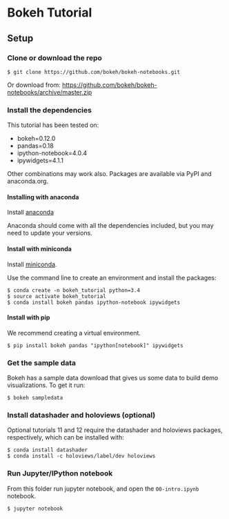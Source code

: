 # Bokeh Tutorial

## Setup

### Clone or download the repo

    $ git clone https://github.com/bokeh/bokeh-notebooks.git

Or download from: https://github.com/bokeh/bokeh-notebooks/archive/master.zip

### Install the dependencies

This tutorial has been tested on:
* bokeh=0.12.0
* pandas=0.18
* ipython-notebook=4.0.4
* ipywidgets=4.1.1

Other combinations may work also. Packages are available via PyPI and anaconda.org.

#### Installing with anaconda

Install [anaconda](http://continuum.io/downloads)

Anaconda should come with all the dependencies included, but you may need to update your versions.

#### Install with miniconda

Install [miniconda](http://conda.pydata.org/miniconda.html).

Use the command line to create an environment and install the packages:

    $ conda create -n bokeh_tutorial python=3.4
    $ source activate bokeh_tutorial
    $ conda install bokeh pandas ipython-notebook ipywidgets

#### Install with pip

We recommend creating a virtual environment.

    $ pip install bokeh pandas "ipython[notebook]" ipywidgets

### Get the sample data

Bokeh has a sample data download that gives us some data to build demo visualizations. To get
it run:

    $ bokeh sampledata

### Install datashader and holoviews (optional)

Optional tutorials 11 and 12 require the datashader and holoviews packages,
respectively, which can be installed with:

    $ conda install datashader
    $ conda install -c holoviews/label/dev holoviews
   
### Run Jupyter/IPython notebook

From this folder run jupyter notebook, and open the `00-intro.ipynb` notebook.

    $ jupyter notebook
